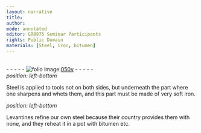 ```yaml
---
layout: narrative
title: 
author:
mode: annotated
editor: GR8975 Seminar Participants
rights: Public Domain
materials: [Steel, iron, bitumen]
---
```


 <br/>- - - - - <a href="http://gallica.bnf.fr/ark:/12148/btv1b10500001g/f106.image"><img src="../assets/photo-icon.png" alt="folio image: " style="display:inline-block; margin-bottom:-3px;"/>050v</a> - - - - - <br/> 
*position: left-bottom*

<span class="material">Steel</span> is applied to tools not on both sides, but underneath the part where one sharpens and whets them, and this part must be made of very soft <span class="material">iron</span>.
 
*position: left-bottom*

Levantines refine our own steel because their country provides them with none, and they reheat it in a <span class="tool">pot</span> with <span class="material">bitumen</span> etc.
 
